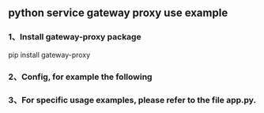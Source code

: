 ## python service gateway proxy use example


### 1、Install gateway-proxy package
pip install gateway-proxy

### 2、Config, for example the following

### 3、For specific usage examples, please refer to the file app.py.


